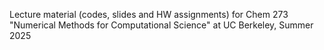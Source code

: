 Lecture material (codes, slides and HW assignments) for Chem 273 "Numerical Methods for Computational Science" at UC Berkeley, Summer 2025 
